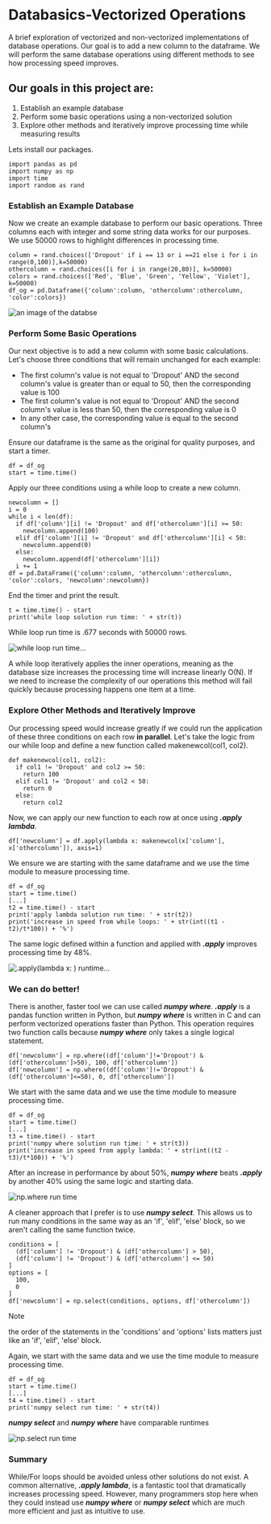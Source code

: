 # Databasics-Vectorized Operations

A brief exploration of vectorized and non-vectorized implementations of database operations. Our goal is to add a new column to the dataframe. We will perform the same database operations using different methods to see how processing speed improves.

## Our goals in this project are:

1. Establish an example database
2. Perform some basic operations using a non-vectorized solution
3. Explore other methods and iteratively improve processing time while measuring results

Lets install our packages.

    import pandas as pd
    import numpy as np
    import time
    import random as rand

### Establish an Example Database

Now we create an example database to perform our basic operations. Three columns each with integer and some string data works for our purposes. We use 50000 rows to highlight differences in processing time.

    column = rand.choices(['Dropout' if i == 13 or i ==21 else i for i in range(0,100)],k=50000)
    othercolumn = rand.choices([i for i in range(20,80)], k=50000)
    colors = rand.choices(['Red', 'Blue', 'Green', 'Yellow', 'Violet'], k=50000)
    df_og = pd.Dataframe({'column':column, 'othercolumn':othercolumn, 'color':colors})

![an image of the databse](https://github.com/maxwellabgit/Databasics-VectorizedOps/blob/main/githubprofilebuildlast.png)

### Perform Some Basic Operations

Our next objective is to add a new column with some basic calculations. Let's choose three conditions that will remain unchanged for each example:
- The first column's value is not equal to 'Dropout' AND the second column's value is greater than or equal to 50, then the corresponding value is 100
- The first column's value is not equal to 'Dropout' AND the second column's value is less than 50, then the corresponding value is 0
- In any other case, the corresponding value is equal to the second column's

Ensure our dataframe is the same as the original for quality purposes, and start a timer.

    df = df_og
    start = time.time()

Apply our three conditions using a while loop to create a new column.

    newcolumn = []
    i = 0
    while i < len(df):
      if df['column'][i] != 'Dropout' and df['othercolumn'][i] >= 50:
        newcolumn.append(100)
      elif df['column'][i] != 'Dropout' and df['othercolumn'][i] < 50:
        newcolumn.append(0)
      else:
        newcolumn.append(df['othercolumn'][i])
      i += 1
    df = pd.DataFrame({'column':column, 'othercolumn':othercolumn, 'color':colors, 'newcolumn':newcolumn})

End the timer and print the result.

    t = time.time() - start
    print('while loop solution run time: ' + str(t))

While loop run time is .677 seconds with 50000 rows.

![while loop run time...](https://github.com/maxwellabgit/Databasics-VectorizedOps/blob/main/github112.png)

A while loop iteratively applies the inner operations, meaning as the database size increases the processing time will increase linearly O(N). If we need to increase the complexity of our operations this method will fail quickly because processing happens one item at a time.

### Explore Other Methods and Iteratively Improve

Our processing speed would increase greatly if we could run the application of these three conditions on each row __in parallel__. Let's take the logic from our while loop and define a new function called makenewcol(col1, col2).

    def makenewcol(col1, col2):
      if col1 != 'Dropout' and col2 >= 50:
        return 100
      elif col1 != 'Dropout' and col2 < 50:
        return 0
      else:
        return col2

Now, we can apply our new function to each row at once using *__.apply lambda__*. 

    df['newcolumn'] = df.apply(lambda x: makenewcol(x['column'], x['othercolumn']), axis=1)

We ensure we are starting with the same dataframe and we use the time module to measure processing time.

    df = df_og
    start = time.time()
    [...]
    t2 = time.time() - start
    print('apply lambda solution run time: ' + str(t2))
    print('increase in speed from while loops: ' + str(int((t1 - t2)/t*100)) + '%')

The same logic defined within a function and applied with *__.apply__* improves processing time by 48%.

![.apply(lambda x: ) runtime...](https://github.com/maxwellabgit/Databasics-VectorizedOps/blob/main/github111.png)

### __We can do better!__

There is another, faster tool we can use called *__numpy where__*. *__.apply__* is a pandas function written in Python, but *__numpy where__* is written in C and can perform vectorized operations faster than Python. This operation requires two function calls because *__numpy where__* only takes a single logical statement.

    df['newcolumn'] = np.where((df['column']!='Dropout') & (df['othercolumn']>50), 100, df['othercolumn'])
    df['newcolumn'] = np.where((df['column']!='Dropout') & (df['othercolumn']<=50), 0, df['othercolumn'])

We start with the same data and we use the time module to measure processing time.

    df = df_og
    start = time.time()
    [...]
    t3 = time.time() - start
    print('numpy where solution run time: ' + str(t3))
    print('increase in speed from apply lambda: ' + str(int((t2 - t3)/t*100)) + '%')

After an increase in performance by about 50%, *__numpy where__* beats *__.apply__* by another 40% using the same logic and starting data.

![*__np.where__* run time](https://github.com/maxwellabgit/Databasics-VectorizedOps/blob/main/Screenshot%202023-11-08%20195301.png)

A cleaner approach that I prefer is to use *__numpy select__*. This allows us to run many conditions in the same way as an 'if', 'elif', 'else' block, so we aren't calling the same function twice.

    conditions = [
      (df['column'] != 'Dropout') & (df['othercolumn'] > 50),
      (df['column'] != 'Dropout') & (df['othercolumn'] <= 50)
    ]
    options = [
      100,
      0
    ]
    df['newcolumn'] = np.select(conditions, options, df['othercolumn'])

> [!NOTE]
> the order of the statements in the 'conditions' and 'options' lists matters just like an 'if', 'elif', 'else' block.

Again, we start with the same data and we use the time module to measure processing time.

    df = df_og
    start = time.time()
    [...]
    t4 = time.time() - start
    print('numpy select run time: ' + str(t4))

*__numpy select__* and *__numpy where__* have comparable runtimes

![*__np.select__* run time](https://github.com/maxwellabgit/Databasics-VectorizedOps/blob/main/Screenshot%202023-11-08%20195345.png)

### Summary

While/For loops should be avoided unless other solutions do not exist. A common alternative, *__.apply lambda__*, is a fantastic tool that dramatically increases processing speed. However, many programmers stop here when they could instead use *__numpy where__* or *__numpy select__* which are much more efficient and just as intuitive to use.

